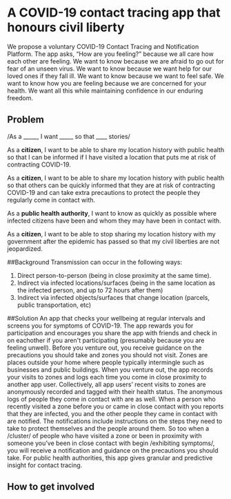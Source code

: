 # A COVID-19 contact tracing app that honours civil liberty

We propose a voluntary COVID-19 Contact Tracing and Notification Platform. The app asks, “How are you feeling?” because we all care how each other are feeling. We want to know because we are afraid to go out for fear of an unseen virus. We want to know because we want help for our loved ones if they fall ill. We want to know because we want to feel safe. We want to know how you are feeling because we are concerned for your health. We want all this while maintaining confidence in our enduring freedom.

## Problem

/As a _____, I want _____ so that ____ stories/

As a **citizen**, I want to be able to share my location history with public health so that I can be informed if I have visited a location that puts me at risk of contracting COVID-19.

As a **citizen**, I want to be able to share my location history with public health so that others can be quickly informed that they are at risk of contracting COVID-19 and can take extra precautions to protect the people they regularly come in contact with.

As a **public health authority**, I want to know as quickly as possible where infected citizens have been and whom they may have been in contact with. 

As a **citizen**, I want to be able to stop sharing my location history with my government after the epidemic has passed so that my civil liberties are not jeopardized. 

##Background
Transmission can occur in the following ways:
1. Direct person-to-person (being in close proximity at the same time).
2. Indirect via infected locations/surfaces (being in the same location as the infected person, and up to 72 hours after them) 
3. Indirect via infected objects/surfaces that change location (parcels, public transportation, etc) 

##Solution
An app that checks your wellbeing at regular intervals and screens you for symptoms of COVID-19. The app rewards you for participation and encourages you share the app with friends and check in on eachother if you aren't participating (presumably because you are feeling unwell). Before you venture out, you receive guidance on the precautions you should take and zones you should not visit. Zones are places outside your home where people typically intermingle such as businesses and public buildings. When you venture out, the app records your visits to zones and logs each time you come in close proximity to another app user. Collectively, all app users’ recent visits to zones are anonymously recorded and tagged with their health status. The anonymous logs of people they come in contact with are as well. When a person who recently visited a zone before you or came in close contact with you reports that they are infected, you and the other people they came in contact with are notified. The notifications include instructions on the steps they need to take to protect themselves and the people around them. So too when a /cluster/ of people who have visited a zone or been in proximity with someone you’ve been in close contact with begin /exhibiting symptoms/, you will receive a notification and guidance on the precautions you should take.
For public health authorities, this app gives granular and predictive insight for contact tracing.

## How to get involved

